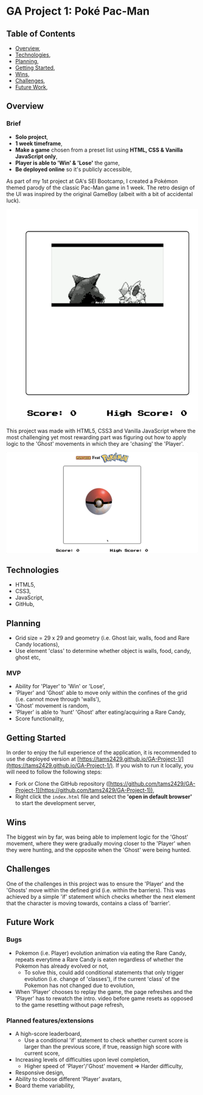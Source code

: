 # GA Project 1: Poké Pac-Man

## Table of Contents

- [Overview](https://www.notion.so/Project-3-Readme-Fri-21st-Aug-95a55df0773f45c1af1f5ec3084c4b5b#f99c1c68a0be411ea21aebfba620afdd),
- [Technologies](https://www.notion.so/Project-3-Readme-Fri-21st-Aug-95a55df0773f45c1af1f5ec3084c4b5b#c4e06631a3be4fceb9e534a52290e05d),
- [Planning](https://www.notion.so/Project-3-Readme-Fri-21st-Aug-95a55df0773f45c1af1f5ec3084c4b5b#fe3af2ac0fd944c98a0bad3a79ddff88),
- [Getting Started](https://www.notion.so/Project-3-Readme-Fri-21st-Aug-95a55df0773f45c1af1f5ec3084c4b5b#99b60c701ae0446998be70811a2726d1),
- [Wins](https://www.notion.so/Project-3-Readme-Fri-21st-Aug-95a55df0773f45c1af1f5ec3084c4b5b#81e74b7a4ae74f2399c85b5ed0c61304),
- [Challenges](https://www.notion.so/Project-3-Readme-Fri-21st-Aug-95a55df0773f45c1af1f5ec3084c4b5b#7fedc5eb0935405e992e4910a4d6d3a7),
- [Future Work](https://www.notion.so/Project-3-Readme-Fri-21st-Aug-95a55df0773f45c1af1f5ec3084c4b5b#fca88914eeb14fc0909ad0588d7ea20c),

## Overview

### Brief

- **Solo project**,
- **1 week timeframe**,
- **Make a game** chosen from a preset list using **HTML, CSS & Vanilla JavaScript only**,
- **Player is able to 'Win' & 'Lose'** the game,
- **Be deployed online** so it's publicly accessible,

As part of my 1st project at GA's SEI Bootcamp, I created a Pokémon themed parody of the classic Pac-Man game in 1 week. The retro design of the UI was inspired by the original GameBoy (albeit with a bit of accidental luck).

![Gameboy interface screenshot](/ReadmeResources/GameScreenshot.png)

This project was made with HTML5, CSS3 and Vanilla JavaScript where the most challenging yet most rewarding part was figuring out how to apply logic to the 'Ghost' movements in which they are 'chasing' the 'Player'.

![Working Gif of Poke Pac-Man](/ReadmeResources/PokePacMan-GIF.gif)

## Technologies

- HTML5,
- CSS3,
- JavaScript,
- GitHub,

## Planning

- Grid size = 29 x 29 and geometry (i.e. Ghost lair, walls, food and Rare Candy locations),
- Use element 'class' to determine whether object is walls, food, candy, ghost etc,

### MVP

- Ability for 'Player' to 'Win' or 'Lose',
- 'Player' and 'Ghost' able to move only within the confines of the grid (i.e. cannot move through 'walls'),
- 'Ghost' movement is random,
- 'Player' is able to 'hunt' 'Ghost' after eating/acquiring a Rare Candy,
- Score functionality,

## Getting Started

In order to enjoy the full experience of the application, it is recommended to use the deployed version at [https://tams2429.github.io/GA-Project-1/](https://tams2429.github.io/GA-Project-1/). If you wish to run it locally, you will need to follow the following steps:

- Fork or Clone the GitHub repository ([https://github.com/tams2429/GA-Project-1](https://github.com/tams2429/GA-Project-1)),
- Right click the `index.html` file and select the **'open in default browser'** to start the development server,

## Wins

The biggest win by far, was being able to implement logic for the 'Ghost' movement, where they were gradually moving closer to the 'Player' when they were hunting, and the opposite when the 'Ghost' were being hunted.

## Challenges

One of the challenges in this project was to ensure the 'Player' and the 'Ghosts' move within the defined grid (i.e. within the barriers). This was achieved by a simple 'if' statement which checks whether the next element that the character is moving towards, contains a class of 'barrier'.

## Future Work

### Bugs

- Pokemon (i.e. Player) evolution animation via eating the Rare Candy, repeats everytime a Rare Candy is eaten regardless of whether the Pokemon has already evolved or not,
    - To solve this, could add conditional statements that only trigger evolution (i.e. change of 'classes'), if the current 'class' of the Pokemon has not changed due to evolution,
- When 'Player' chooses to replay the game, the page refreshes and the 'Player' has to rewatch the intro. video before game resets as opposed to the game resetting without page refresh,

### Planned features/extensions

- A high-score leaderboard,
    - Use a conditional 'if' statement to check whether current score is larger than the previous score, if true, reassign high score with current score,
- Increasing levels of difficulties upon level completion,
    - Higher speed of 'Player'/'Ghost' movement ⇒ Harder difficulty,
- Responsive design,
- Ability to choose different 'Player' avatars,
- Board theme variability,
